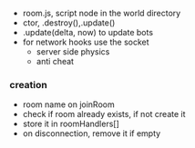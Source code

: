 * room.js, script node in the world directory
* ctor, .destroy(),.update()
* .update(delta, now) to update bots
* for network hooks use the socket
  * server side physics
  * anti cheat

### creation
* room name on joinRoom
* check if room already exists, if not create it
* store it in roomHandlers[]
* on disconnection, remove it if empty
